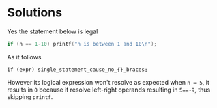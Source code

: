 # Solutions

Yes the statement below is legal

```c
if (n == 1-10) printf("n is between 1 and 10\n");
```

As it follows

```
if (expr) single_statement_cause_no_{}_braces;
```

However its logical expression won't resolve as expected when `n = 5`, it results in `0` because it resolve left-right operands resulting in `5==-9`, thus skipping `printf`.
